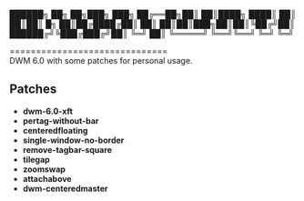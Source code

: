
██████╗ ██╗    ██╗███╗   ███╗
██╔══██╗██║    ██║████╗ ████║
██║  ██║██║ █╗ ██║██╔████╔██║
██║  ██║██║███╗██║██║╚██╔╝██║
██████╔╝╚███╔███╔╝██║ ╚═╝ ██║
╚═════╝  ╚══╝╚══╝ ╚═╝     ╚═╝

==============================  
DWM 6.0 with some patches for personal usage.

Patches
------------------------------
* **dwm-6.0-xft**
* **pertag-without-bar**
* **centeredfloating**
* **single-window-no-border**
* **remove-tagbar-square**
* **tilegap**
* **zoomswap**
* **attachabove**
* **dwm-centeredmaster**
